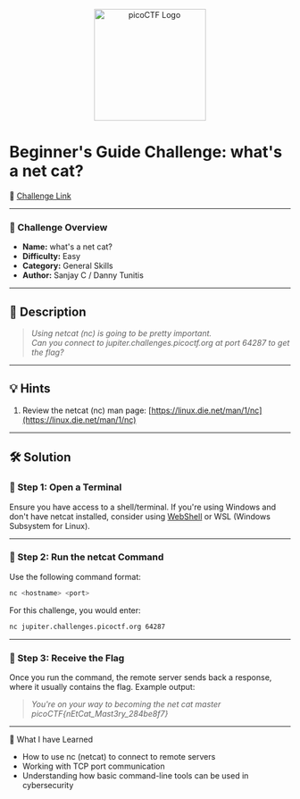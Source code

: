 <p align="center">
  <img src="https://play.picoctf.org/api/media/picoCTF_p_logo_4c_3_NoYG1qU_3zBp50s.png" alt="picoCTF Logo" width="200"/>
</p>

# Beginner's Guide Challenge: what's a net cat?

🔗 [Challenge Link](https://play.picoctf.org/playlists/18?m=148)

---

### 📌 Challenge Overview

- **Name:** what's a net cat?
- **Difficulty:** Easy  
- **Category:** General Skills  
- **Author:**  Sanjay C / Danny Tunitis

---

## 📝 Description

> *Using netcat (nc) is going to be pretty important. <br>
Can you connect to jupiter.challenges.picoctf.org at port 64287 to get the flag?*

---

## 💡 Hints

1. Review the netcat (nc) man page: [https://linux.die.net/man/1/nc](https://linux.die.net/man/1/nc)

---

## 🛠️ Solution

### 🔹 Step 1: Open a Terminal
Ensure you have access to a shell/terminal. If you're using Windows and don't have netcat installed, consider using [WebShell](https://webshell.picoctf.org) or WSL (Windows Subsystem for Linux).

---

### 🔹 Step 2: Run the netcat Command

Use the following command format:

```bash
nc <hostname> <port>
```
For this challenge, you would enter:
```bash
nc jupiter.challenges.picoctf.org 64287
```

---

### 🔹 Step 3: Receive the Flag
Once you run the command, the remote server sends back a response, where it usually contains the flag.
Example output:
> *You're on your way to becoming the net cat master <br>
picoCTF{nEtCat_Mast3ry_284be8f7}*

--- 

🧠 What I have Learned
* How to use nc (netcat) to connect to remote servers
* Working with TCP port communication
* Understanding how basic command-line tools can be used in cybersecurity
